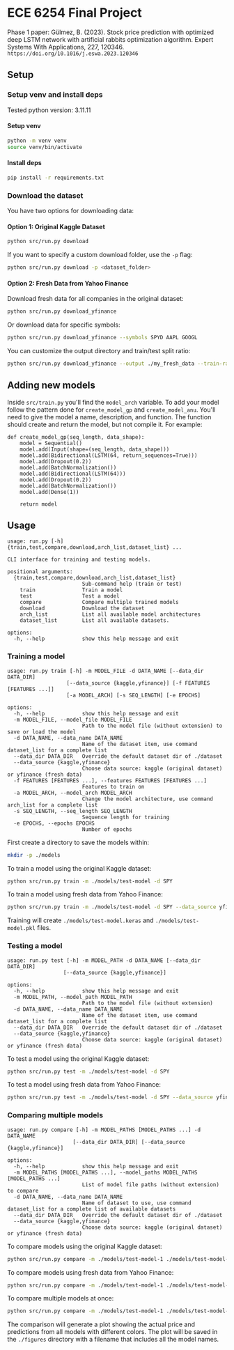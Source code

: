 # ECE 6254 Final Project

Phase 1 paper: Gülmez, B. (2023). Stock price prediction with optimized deep LSTM network with artificial rabbits optimization algorithm. Expert Systems With Applications, 227, 120346. `https://doi.org/10.1016/j.eswa.2023.120346`

## Setup

### Setup venv and install deps
Tested python version: 3.11.11

#### Setup venv

```bash
python -m venv venv
source venv/bin/activate
```

#### Install deps
```bash
pip install -r requirements.txt
```

### Download the dataset
You have two options for downloading data:

#### Option 1: Original Kaggle Dataset
```bash
python src/run.py download 
```

If you want to specify a custom download folder, use the `-p` flag:
```bash
python src/run.py download -p <dataset_folder>
```

#### Option 2: Fresh Data from Yahoo Finance
Download fresh data for all companies in the original dataset:
```bash
python src/run.py download_yfinance
```

Or download data for specific symbols:
```bash
python src/run.py download_yfinance --symbols SPYD AAPL GOOGL
```

You can customize the output directory and train/test split ratio:
```bash
python src/run.py download_yfinance --output ./my_fresh_data --train-ratio 0.7
```

## Adding new models
Inside `src/train.py` you'll find the `model_arch` variable. To add your model follow the pattern done for `create_model_gp` and `create_model_anu`. You'll need to give the model a name, description, and function. The function should create and return the model, but not compile it. For example:

```python3
def create_model_gp(seq_length, data_shape):
    model = Sequential()
    model.add(Input(shape=(seq_length, data_shape)))
    model.add(Bidirectional(LSTM(64, return_sequences=True)))
    model.add(Dropout(0.2))
    model.add(BatchNormalization())
    model.add(Bidirectional(LSTM(64)))
    model.add(Dropout(0.2))
    model.add(BatchNormalization())
    model.add(Dense(1))

    return model
```

## Usage
```
usage: run.py [-h] {train,test,compare,download,arch_list,dataset_list} ...

CLI interface for training and testing models.

positional arguments:
  {train,test,compare,download,arch_list,dataset_list}
                        Sub-command help (train or test)
    train               Train a model
    test                Test a model
    compare             Compare multiple trained models
    download            Download the dataset
    arch_list           List all available model architectures
    dataset_list        List all available datasets.

options:
  -h, --help            show this help message and exit
```

### Training a model
```
usage: run.py train [-h] -m MODEL_FILE -d DATA_NAME [--data_dir DATA_DIR]
                   [--data_source {kaggle,yfinance}] [-f FEATURES [FEATURES ...]]
                   [-a MODEL_ARCH] [-s SEQ_LENGTH] [-e EPOCHS]

options:
  -h, --help            show this help message and exit
  -m MODEL_FILE, --model_file MODEL_FILE
                        Path to the model file (without extension) to save or load the model
  -d DATA_NAME, --data_name DATA_NAME
                        Name of the dataset item, use command dataset_list for a complete list
  --data_dir DATA_DIR   Override the default dataset dir of ./dataset
  --data_source {kaggle,yfinance}
                        Choose data source: kaggle (original dataset) or yfinance (fresh data)
  -f FEATURES [FEATURES ...], --features FEATURES [FEATURES ...]
                        Features to train on
  -a MODEL_ARCH, --model_arch MODEL_ARCH
                        Change the model architecture, use command arch_list for a complete list
  -s SEQ_LENGTH, --seq_length SEQ_LENGTH
                        Sequence length for training
  -e EPOCHS, --epochs EPOCHS
                        Number of epochs
```

First create a directory to save the models within:
``` bash
mkdir -p ./models
```

To train a model using the original Kaggle dataset:
``` bash
python src/run.py train -m ./models/test-model -d SPY 
```

To train a model using fresh data from Yahoo Finance:
``` bash
python src/run.py train -m ./models/test-model -d SPY --data_source yfinance
```

Training will create `./models/test-model.keras` and `./models/test-model.pkl` files.

### Testing a model
```
usage: run.py test [-h] -m MODEL_PATH -d DATA_NAME [--data_dir DATA_DIR]
                  [--data_source {kaggle,yfinance}]

options:
  -h, --help            show this help message and exit
  -m MODEL_PATH, --model_path MODEL_PATH
                        Path to the model file (without extension)
  -d DATA_NAME, --data_name DATA_NAME
                        Name of the dataset item, use command dataset_list for a complete list
  --data_dir DATA_DIR   Override the default dataset dir of ./dataset
  --data_source {kaggle,yfinance}
                        Choose data source: kaggle (original dataset) or yfinance (fresh data)
```

To test a model using the original Kaggle dataset:
``` bash
python src/run.py test -m ./models/test-model -d SPY
```

To test a model using fresh data from Yahoo Finance:
``` bash
python src/run.py test -m ./models/test-model -d SPY --data_source yfinance
```

### Comparing multiple models
```
usage: run.py compare [-h] -m MODEL_PATHS [MODEL_PATHS ...] -d DATA_NAME
                     [--data_dir DATA_DIR] [--data_source {kaggle,yfinance}]

options:
  -h, --help            show this help message and exit
  -m MODEL_PATHS [MODEL_PATHS ...], --model_paths MODEL_PATHS [MODEL_PATHS ...]
                        List of model file paths (without extension) to compare
  -d DATA_NAME, --data_name DATA_NAME
                        Name of dataset to use, use command dataset_list for a complete list of available datasets
  --data_dir DATA_DIR   Override the default dataset dir of ./dataset
  --data_source {kaggle,yfinance}
                        Choose data source: kaggle (original dataset) or yfinance (fresh data)
```

To compare models using the original Kaggle dataset:
```bash
python src/run.py compare -m ./models/test-model-1 ./models/test-model-2 -d SPY
```

To compare models using fresh data from Yahoo Finance:
```bash
python src/run.py compare -m ./models/test-model-1 ./models/test-model-2 -d SPY --data_source yfinance
```

To compare multiple models at once:
```bash
python src/run.py compare -m ./models/test-model-1 ./models/test-model-2 ./models/test-model-3 -d SPY
```

The comparison will generate a plot showing the actual price and predictions from all models with different colors. The plot will be saved in the `./figures` directory with a filename that includes all the model names.
